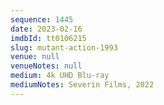 ```yaml
---
sequence: 1445
date: 2023-02-16
imdbId: tt0106215
slug: mutant-action-1993
venue: null
venueNotes: null
medium: 4k UHD Blu-ray
mediumNotes: Severin Films, 2022
---
```

